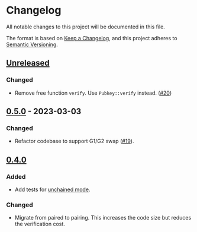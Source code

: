 # Changelog

All notable changes to this project will be documented in this file.

The format is based on [Keep a Changelog](https://keepachangelog.com/en/1.0.0/),
and this project adheres to [Semantic Versioning](https://semver.org/spec/v2.0.0.html).

## [Unreleased]

### Changed

- Remove free function `verify`. Use `Pubkey::verify` instead. ([#20])

[#20]: https://github.com/noislabs/drand-verify/issues/20

## [0.5.0] - 2023-03-03

### Changed

- Refactor codebase to support G1/G2 swap ([#19]).

[#19]: https://github.com/noislabs/drand-verify/pull/19

## [0.4.0]

### Added

- Add tests for [unchained mode](https://drand.love/blog/2022/02/21/multi-frequency-support-and-timelock-encryption-capabilities/).

### Changed

- Migrate from paired to pairing.
  This increases the code size but reduces the verification cost.

[unreleased]: https://github.com/noislabs/drand-verify/compare/v0.5.0...HEAD
[0.5.0]: https://github.com/noislabs/drand-verify/compare/v0.4.0...v0.5.0
[0.4.0]: https://github.com/noislabs/drand-verify/compare/v0.3.0...v0.4.0
